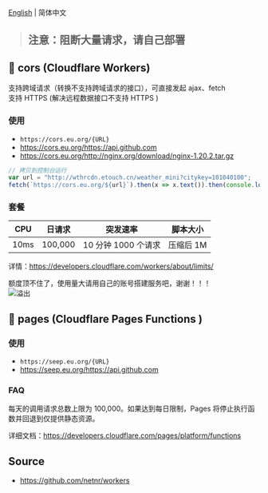 ﻿[English](README.md) | 简体中文

> ## 注意：阻断大量请求，请自己部署

## 🧡 cors (Cloudflare Workers)
支持跨域请求（转换不支持跨域请求的接口），可直接发起 ajax、fetch  
支持 HTTPS (解决远程数据接口不支持 HTTPS )

### 使用
- `https://cors.eu.org/{URL}`
- <https://cors.eu.org/https://api.github.com>
- <https://cors.eu.org/http://nginx.org/download/nginx-1.20.2.tar.gz>

```js
// 拷贝到控制台运行
var url = "http://wthrcdn.etouch.cn/weather_mini?citykey=101040100";
fetch(`https://cors.eu.org/${url}`).then(x => x.text()).then(console.log)
```

### 套餐
CPU | 日请求 | 突发速率 | 脚本大小 
--- | --- | --- | --- 
10ms | 100,000 | 10 分钟 1000 个请求 | 压缩后 1M

详情：https://developers.cloudflare.com/workers/about/limits/

额度顶不住了，使用量大请用自己的账号搭建服务吧，谢谢！！！  
![溢出](https://gs.zme.ink/2019/11/03/0752457693.png)

## 🧡 pages (Cloudflare Pages Functions )
### 使用
- `https://seep.eu.org/{URL}`
- <https://seep.eu.org/https://api.github.com>

### FAQ
每天的调用请求总数上限为 100,000。如果达到每日限制，Pages 将停止执行函数并回退到仅提供静态资源。

详细文档：<https://developers.cloudflare.com/pages/platform/functions>

## Source
- <https://github.com/netnr/workers>